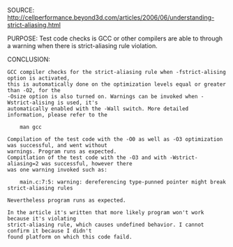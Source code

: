 SOURCE:
    http://cellperformance.beyond3d.com/articles/2006/06/understanding-strict-aliasing.html

PURPOSE:
    Test code checks is GCC or other compilers are able to through a warning when there
    is strict-aliasing rule violation.

CONCLUSION:

    GCC compiler checks for the strict-aliasing rule when -fstrict-alising option is activated,
    this is automatically done on the optimization levels equal or greater than -O2, for the
    -Osize option is also turned on. Warnings can be invoked when -Wstrict-alising is used, it's
    automatically enabled with the -Wall switch. More detailed information, please refer to the

        man gcc

    Compilation of the test code with the -O0 as well as -O3 optimization was successful, and went without
    warnings. Program runs as expected.
    Compitlation of the test code with the -O3 and with -Wstrict-aliasing=2 was successful, however there
    was one warning invoked such as:

        main.c:7:5: warning: dereferencing type-punned pointer might break  strict-aliasing rules

    Nevertheless program runs as expected.

    In the article it's written that more likely program won't work because it's violating
    strict-aliasing rule, which causes undefined behavior. I cannot confirm it because I didn't
    found platform on which this code faild.
